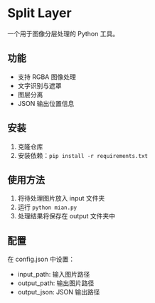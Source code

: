 # Split Layer

一个用于图像分层处理的 Python 工具。

## 功能
- 支持 RGBA 图像处理
- 文字识别与遮罩
- 图层分离
- JSON 输出位置信息

## 安装
1. 克隆仓库
2. 安装依赖：`pip install -r requirements.txt`

## 使用方法
1. 将待处理图片放入 input 文件夹
2. 运行 `python mian.py`
3. 处理结果将保存在 output 文件夹中

## 配置
在 config.json 中设置：
- input_path: 输入图片路径
- output_path: 输出图片路径
- output_json: JSON 输出路径
